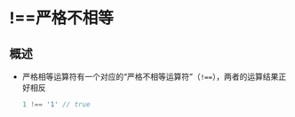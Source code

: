 # !==严格不相等

## 概述

- 严格相等运算符有一个对应的“严格不相等运算符”（`!==`），两者的运算结果正好相反

    ```js
    1 !== '1' // true
    ```
